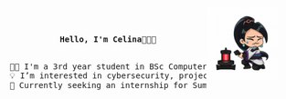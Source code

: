 <div align="center">
<img src="/assets/crying_sage.png" width="25%" align="right" />
<br><br>
<pre>
    <b>Hello, I'm Celina👋👩‍💻</b>
    <br>
    👩‍🏫 I'm a 3rd year student in BSc Computer Science @ UdeM.
    💡 I’m interested in cybersecurity, project management and data science.
    🌱 Currently seeking an internship for Summer 2024.
</pre>
</div>
